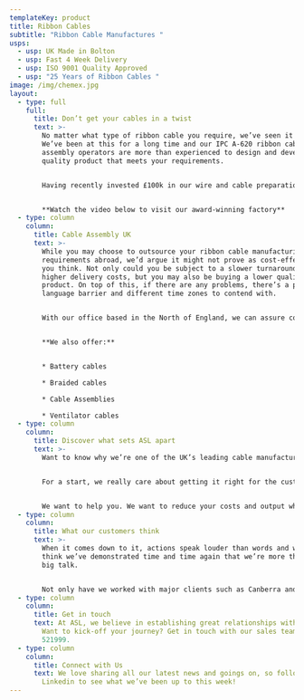```yaml
---
templateKey: product
title: Ribbon Cables
subtitle: "Ribbon Cable Manufactures "
usps:
  - usp: UK Made in Bolton
  - usp: Fast 4 Week Delivery
  - usp: ISO 9001 Quality Approved
  - usp: "25 Years of Ribbon Cables "
image: /img/chemex.jpg
layout:
  - type: full
    full:
      title: Don’t get your cables in a twist
      text: >-
        No matter what type of ribbon cable you require, we’ve seen it all.
        We’ve been at this for a long time and our IPC A-620 ribbon cable
        assembly operators are more than experienced to design and develop a
        quality product that meets your requirements. 


        Having recently invested £100k in our wire and cable preparation machinery, we are the UK leader when it comes to quality products on a fast turnaround. 


        **Watch the video below to visit our award-winning factory**
  - type: column
    column:
      title: Cable Assembly UK
      text: >-
        While you may choose to outsource your ribbon cable manufacturing
        requirements abroad, we’d argue it might not prove as cost-effective as
        you think. Not only could you be subject to a slower turnaround and
        higher delivery costs, but you may also be buying a lower quality
        product. On top of this, if there are any problems, there’s a potential
        language barrier and different time zones to contend with. 


        With our office based in the North of England, we can assure competitive prices, a fast turnaround and an exceptional level of service.


        **We also offer:** 


        * Battery cables 

        * Braided cables 

        * Cable Assemblies 

        * Ventilator cables
  - type: column
    column:
      title: Discover what sets ASL apart
      text: >-
        Want to know why we’re one of the UK’s leading cable manufacturers? 


        For a start, we really care about getting it right for the customer. That’s why we’re here, our founder started ASL with the aim of creating one of the best manufacturing businesses in the UK. Another thing that gives us that extra spark is that fact that we’re a family-run business. This means that we’re truly invested in our business and our people and want to maintain our 20-year-strong reputation of excellence in the industry. 


        We want to help you. We want to reduce your costs and output while improving your quality. And we don’t want it to end at the point of sale. Our team will stick around, so that we’re available when you need us.
  - type: column
    column:
      title: What our customers think
      text: >-
        When it comes down to it, actions speak louder than words and we like to
        think we’ve demonstrated time and time again that we’re more than just
        big talk. 


        Not only have we worked with major clients such as Canberra and Brompton Cycle to help them grow in their journey, but we’ve worked with countless businesses in a wide variety of industries, both large and small. Our family-run business is dedicated to maintaining great, long-lasting relationships with our clients and are proud to deliver high-quality solutions with a lightning-fast turnaround.
  - type: column
    column:
      title: Get in touch
      text: At ASL, we believe in establishing great relationships with our clients.
        Want to kick-off your journey? Get in touch with our sales team on 01204
        521999.
  - type: column
    column:
      title: Connect with Us
      text: We love sharing all our latest news and goings on, so follow us on
        Linkedin to see what we’ve been up to this week!
---
```

